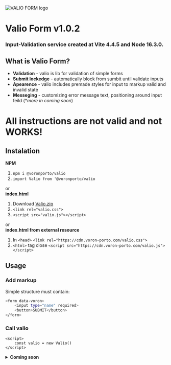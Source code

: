﻿![VALIO FORM logo](https://cdn.voron-porto.com/logo4.svg)

# Valio Form v1.0.2 
### Input-Validation service created at Vite 4.4.5 and Node 16.3.0. 

## What is Valio Form? 
- **Validation** - valio is lib for validation of simple forms
- **Submit lockedge** - automatically block from sumbit until validate inputs 
- **Apearence** - valio includes premade styles for input to markup valid and invalid state
- **Messeging** - customizing error message text, positioning around input feild (**more in coming soon*)

# All instructions are not valid and not WORKS! 
## Instalation
**NPM**
1. `npm i @voronporto/valio`
1. `import Valio from '@voronporto/valio`

or <br>
**index.html**
1. Download [Valio.zip][valio-archive]
1. `<link rel="valio.css">`
1. `<script src="valio.js"></script>`

or <br>
**index.html from external resource**
1. In `<head>` `<link rel="https://cdn.voron-porto.com/valio.css">`
1. `<html>` tag close `<script src="https://cdn.voron-porto.com/valio.js"></script>`

## Usage

### Add markup 
Simple structure must contain: <br>
```sh
<form data-voron>
    <input type="name" required>
    <button>SUBMIT</button>
</form>
```

### Call valio

```
<script>
    const valio = new Valio()
</script>
```




<details>
<summary><strong>Coming soon</strong></summary>

<blockquote>
version 1.1++:

```sh
 - apearence color control
 - separate position control for each one type of input ?????
 - scope control - for now Valio watch onto the input type attribute. If user want to use fields like type="text"
 - message height control
 - testі need: behaviour with none inputable input's
 - class kill;
```

</blockquote>
</details>


[valio-archive]: https://cdn.voron-porto.com/valio.zip

